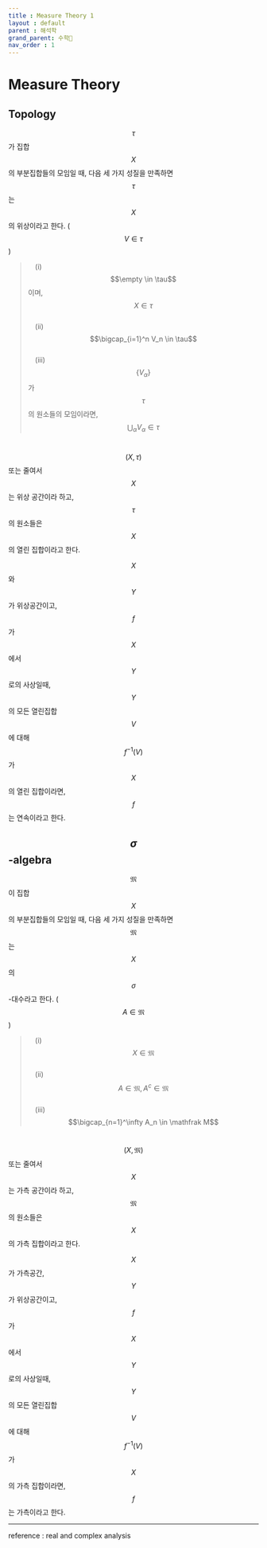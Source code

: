 ```yaml
---
title : Measure Theory 1
layout : default
parent : 해석학
grand_parent: 수학📏
nav_order : 1
---
```

# Measure Theory

## Topology

$$\tau$$가 집합 $$X$$의 부분집합들의 모임일 때, 다음 세 가지 성질을 만족하면 $$\tau$$는 $$X$$의 위상이라고 한다. ($$V \in \tau$$)

> &emsp;(i) $$\empty \in \tau$$ 이며, $$X \in \tau$$<br>&emsp;(ii) $$\bigcap_{i=1}^n V_n \in \tau$$<br>&emsp;(iii) $$\{V_\alpha\}$$가 $$\tau$$의 원소들의 모임이라면, $$\bigcup_\alpha V_\alpha \in \tau$$

\
$$(X, \tau)$$ 또는 줄여서 $$X$$는 위상 공간이라 하고, $$\tau$$의 원소들은 $$X$$의 열린 집합이라고 한다.

$$X$$와 $$Y$$가 위상공간이고, $$f$$가 $$X$$에서 $$Y$$로의 사상일때, $$Y$$의 모든 열린집합 $$V$$에 대해 $$f^{-1}(V)$$가 $$X$$의 열린 집합이라면, $$f$$는 연속이라고 한다.

## $$\sigma$$-algebra

$$\mathfrak M$$이 집합 $$X$$의 부분집합들의 모임일 때, 다음 세 가지 성질을 만족하면 $$\mathfrak M$$는 $$X$$의 $$\sigma$$-대수라고 한다. ($$A \in \mathfrak M$$)

> &emsp;(i) $$X \in \mathfrak M$$<br>&emsp;(ii) $$A \in \mathfrak M, A^c \in \mathfrak M$$<br>&emsp;(iii) $$\bigcap_{n=1}^\infty A_n \in \mathfrak M$$

\
$$(X, \mathfrak M)$$ 또는 줄여서 $$X$$는 가측 공간이라 하고, $$\mathfrak M$$의 원소들은 $$X$$의 가측 집합이라고 한다.

$$X$$가 가측공간, $$Y$$가 위상공간이고, $$f$$가 $$X$$에서 $$Y$$로의 사상일때, $$Y$$의 모든 열린집합 $$V$$에 대해 $$f^{-1}(V)$$가 $$X$$의 가측 집합이라면, $$f$$는 가측이라고 한다.
- - -
reference : real and complex analysis